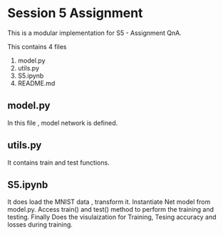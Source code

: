 # Session 5 Assignment

This is a modular implementation for S5 - Assignment QnA.

This contains 4 files 
1. model.py
2. utils.py
3. S5.ipynb
4. README.md

## model.py

In this file , model network is defined. 

## utils.py

It contains train and test functions.

## S5.ipynb

It does load the MNIST data , transform it. Instantiate Net model from model.py. Access train() and test() method to perform the training and testing. Finally Does the visulaization for Training, Tesing accuracy and losses during training.
